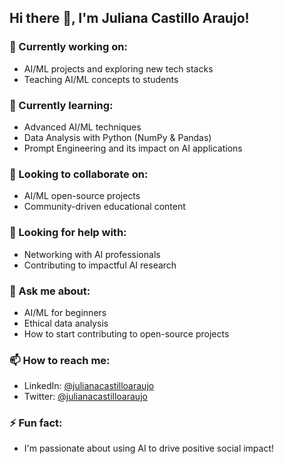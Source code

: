 ## Hi there 👋, I'm Juliana Castillo Araujo!

### 🔭 Currently working on:
- AI/ML projects and exploring new tech stacks
- Teaching AI/ML concepts to students

### 🌱 Currently learning:
- Advanced AI/ML techniques
- Data Analysis with Python (NumPy & Pandas)
- Prompt Engineering and its impact on AI applications

### 👯 Looking to collaborate on:
- AI/ML open-source projects
- Community-driven educational content

### 🤔 Looking for help with:
- Networking with AI professionals
- Contributing to impactful AI research

### 💬 Ask me about:
- AI/ML for beginners
- Ethical data analysis
- How to start contributing to open-source projects

### 📫 How to reach me:
- LinkedIn: [@julianacastilloaraujo](https://www.linkedin.com/in/julianacastilloaraujo/)
- Twitter: [@julianacastilloaraujo](https://twitter.com/jcastilloaraujo)

### ⚡ Fun fact:
- I'm passionate about using AI to drive positive social impact!
